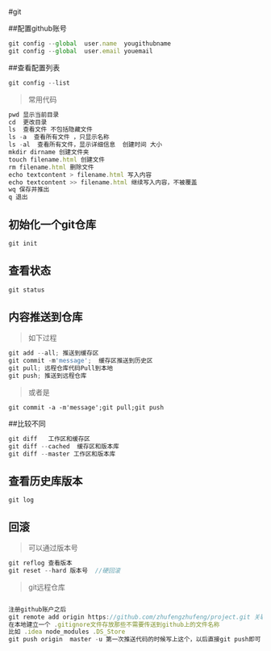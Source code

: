 #git


##配置github账号

```javascript
git config --global  user.name  yougithubname
git config --global  user.email youemail
```
##查看配置列表
```javascript
git config --list
```

> 常用代码


```javascript
pwd 显示当前目录
cd  更改目录
ls  查看文件 不包括隐藏文件
ls -a  查看所有文件 ，只显示名称
ls -al  查看所有文件，显示详细信息  创建时间 大小
mkdir dirname 创建文件夹
touch filename.html 创建文件
rm filename.html 删除文件
echo textcontent > filename.html 写入内容
echo textcontent >> filename.html 继续写入内容，不被覆盖
wq 保存并推出
q 退出

```

## 初始化一个git仓库
```javascript
git init
```


##  查看状态
```javascript
git status
```
## 内容推送到仓库
> 如下过程

```javascript
git add --all; 推送到缓存区
git commit -m'message';  缓存区推送到历史区
git pull; 远程仓库代码Pull到本地
git push; 推送到远程仓库
```
> 或者是

`git commit -a -m'message';git pull;git push `

##比较不同
```javascript
git diff   工作区和缓存区
git diff --cached  缓存区和版本库
git diff --master 工作区和版本库

```
## 查看历史库版本
`git log`

## 回滚

> 可以通过版本号

```javascript
git reflog 查看版本
git reset --hard 版本号  //硬回滚


```

> git远程仓库

```javascript

注册github账户之后
git remote add origin https://github.com/zhufengzhufeng/project.git 关联远程仓库
在本地建立一个 .gitignore文件存放那些不需要传送到github上的文件名称
比如 .idea node_modules .DS_Store
git push origin  master -u 第一次推送代码的时候写上这个，以后直接git push即可


```



























